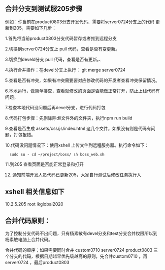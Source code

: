 ## 合并分支到测试服205步骤

例如：你当前在product0803分支开发代码，需要将server0724分支上的代码 更新到205，需要如下几步：

1.首先将当前product0803分支代码暂存或者推到远程分支

2.切换到server0724分支上 pull 代码，查看是否有变更新。

3.切换到develd分支 pull 代码，查看是否有更新。、

4.执行合并操作：在devel分支上执行： git merge server0724

5.查看是否有冲突，如果有冲突需要要对应修改代码的开发者查看冲突保留情况。

6.本地运行，做简单排查，查看就修改的页面是否能做正常打开，防止上线代码有问题。

7.检查本地代码没问题后再devel分支，进行代码打包

8.代码打包步骤：先删除除dll文件外的文件夹，执行npm run build

9.查看是否生成  assets/css/js/index.html 这几个文件，如果没有则是代码有问题，打包报错。

10.代码没问题情况下：使用xshell 上传文件到远程服务器。执行命令如下：

`  sudo su -
cd ~/project/boss/
sh boss_web.sh`

11.到205 查看页面是否能正常登录和打开

12. 通知前端开发人员代码已更新205，大家自行测试后修改任务执行人

## xshell 相关信息如下
10.2.5.205  root  Ikglobal2020

## 合并代码原则： 



为了控制分支代码不出问题，只有杨素敏有devel分支和test分支合并权限所以到杨素敏电脑上合并代码。

合并代码的顺序；如果需要同时合并 custom0710 server0724 product0803 三个分支的代码，根据日期越早优先级越高的原则，先合并custom0710 ，再server0724 ，最后product0803 

